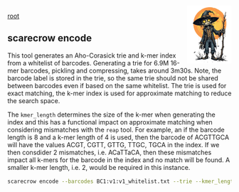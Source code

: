 <img style="float:right;width:100px;" src="../img/scarecrow.png" alt="scarecrow"/>

[root](root.md)

## scarecrow encode
This tool generates an Aho-Corasick trie and k-mer index from a whitelist of barcodes. Generating a trie for 6.9M 16-mer barcodes, pickling and compressing, takes around 3m30s. Note, the barcode label is stored in the trie, so the same trie should not be shared between barcodes even if based on the same whitelist. The trie is used for exact matching, the k-mer index is used for approximate matching to reduce the search space. 

The `kmer_length` determines the size of the k-mer when generating the index and this has a functional impact on approximate matching when considering mismatches with the `reap` tool. For example, an if the barcode length is 8 and a k-mer length of 4 is used, then the barcode of ACGTTGCA will have the values ACGT, CGTT, GTTG, TTGC, TGCA in the index. If we then consdider 2 mismatches, i.e. ACaTTaCA, then these mismatches impact all k-mers for the barcode in the index and no match will be found. A smaller k-mer length, i.e. 2, would be required in this instance.

```bash
scarecrow encode --barcodes BC1:v1:v1_whitelist.txt --trie --kmer_length 4
```
